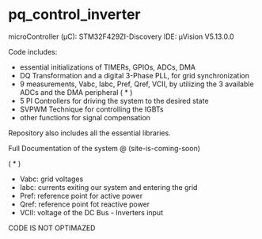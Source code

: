 # pq_control_inverter

microController (μC): STM32F429ZI-Discovery
IDE: μVision V5.13.0.0

Code includes: 
- essential initializations of TIMERs, GPIOs, ADCs, DMA
- DQ Transformation and a digital 3-Phase PLL, for grid synchronization
- 9 measurements, Vabc, Iabc, Pref, Qref, VCII, by utilizing the 3 available ADCs and the DMA peripheral ( * )
- 5 PI Controllers for driving the system to the desired state
- SVPWM Technique for controlling the IGBTs
- other functions for signal compensation

Repository also includes all the essential libraries.

Full Documentation of the system @ (site-is-coming-soon)

  ( * )
  - Vabc: grid voltages
  - Iabc: currents exiting our system and entering the grid
  - Pref: reference point for active power
  - Qref: reference point fot reactive power
  - VCII: voltage of the DC Bus - Inverters input

CODE IS NOT OPTIMAZED
